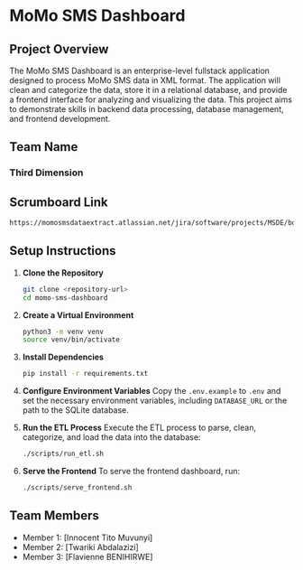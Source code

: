 # MoMo SMS Dashboard

## Project Overview
The MoMo SMS Dashboard is an enterprise-level fullstack application designed to process MoMo SMS data in XML format. The application will clean and categorize the data, store it in a relational database, and provide a frontend interface for analyzing and visualizing the data. This project aims to demonstrate skills in backend data processing, database management, and frontend development.
## Team Name
### Third Dimension
## Scrumboard Link
```bash
https://momosmsdataextract.atlassian.net/jira/software/projects/MSDE/boards/1/backlog?atlOrigin=eyJpIjoiZjk2YjQwNDE1Nzk4NGUyYzgyZTA3MjFmMTdmOWE0OWYiLCJwIjoiaiJ9
```

## Setup Instructions
1. **Clone the Repository**
   ```bash
   git clone <repository-url>
   cd momo-sms-dashboard
   ```

2. **Create a Virtual Environment**
   ```bash
   python3 -m venv venv
   source venv/bin/activate
   ```

3. **Install Dependencies**
   ```bash
   pip install -r requirements.txt
   ```

4. **Configure Environment Variables**
   Copy the `.env.example` to `.env` and set the necessary environment variables, including `DATABASE_URL` or the path to the SQLite database.

5. **Run the ETL Process**
   Execute the ETL process to parse, clean, categorize, and load the data into the database:
   ```bash
   ./scripts/run_etl.sh
   ```

6. **Serve the Frontend**
   To serve the frontend dashboard, run:
   ```bash
   ./scripts/serve_frontend.sh
   ```

## Team Members
- Member 1: [Innocent Tito Muvunyi]
- Member 2: [Twariki Abdalazizi]
- Member 3: [Flavienne BENIHIRWE]
